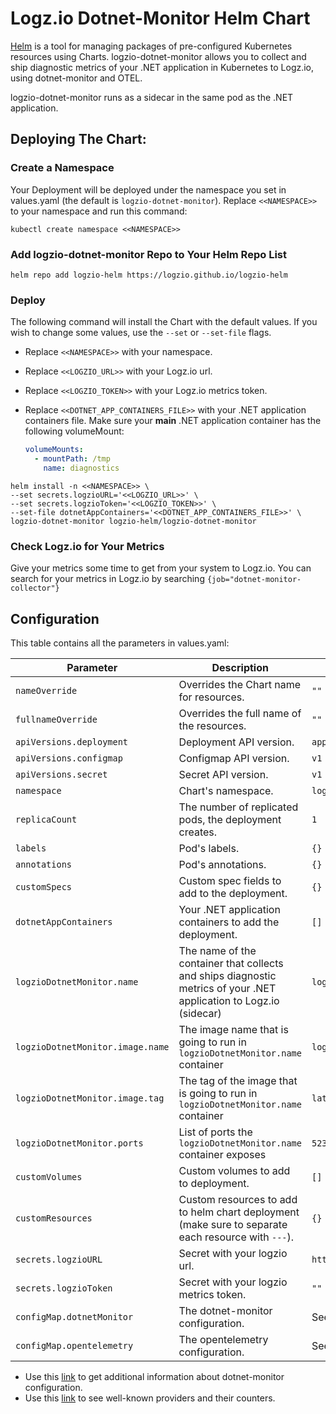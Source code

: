 # Logz.io Dotnet-Monitor Helm Chart

[Helm](https://helm.sh/) is a tool for managing packages of pre-configured Kubernetes resources using Charts.
logzio-dotnet-monitor allows you to collect and ship diagnostic metrics of your .NET application in Kubernetes to Logz.io, 
using dotnet-monitor and OTEL.

logzio-dotnet-monitor runs as a sidecar in the same pod as the .NET application.

## Deploying The Chart:

### Create a Namespace

Your Deployment will be deployed under the namespace you set in values.yaml (the default is `logzio-dotnet-monitor`).
Replace `<<NAMESPACE>>` to your namespace and run this command:

```shell
kubectl create namespace <<NAMESPACE>>
```

### Add logzio-dotnet-monitor Repo to Your Helm Repo List

```shell
helm repo add logzio-helm https://logzio.github.io/logzio-helm
```

### Deploy

The following command will install the Chart with the default values.
If you wish to change some values, use the `--set` or `--set-file` flags.

- Replace `<<NAMESPACE>>` with your namespace.
- Replace `<<LOGZIO_URL>>` with your Logz.io url.
- Replace `<<LOGZIO_TOKEN>>` with your Logz.io metrics token.
- Replace `<<DOTNET_APP_CONTAINERS_FILE>>` with your .NET application containers file.
  Make sure your **main** .NET application container has the following volumeMount:

  ```yaml
  volumeMounts:
    - mountPath: /tmp
      name: diagnostics
  ```

```shell
helm install -n <<NAMESPACE>> \
--set secrets.logzioURL='<<LOGZIO_URL>>' \
--set secrets.logzioToken='<<LOGZIO_TOKEN>>' \
--set-file dotnetAppContainers='<<DOTNET_APP_CONTAINERS_FILE>>' \
logzio-dotnet-monitor logzio-helm/logzio-dotnet-monitor
```

### Check Logz.io for Your Metrics

Give your metrics some time to get from your system to Logz.io.
You can search for your metrics in Logz.io by searching `{job="dotnet-monitor-collector"}`

## Configuration

This table contains all the parameters in values.yaml:

| Parameter | Description | Default |
|---|---|---|
| `nameOverride` | Overrides the Chart name for resources. | `""` |
| `fullnameOverride` | Overrides the full name of the resources. | `""` |
| `apiVersions.deployment` | Deployment API version. | `apps/v1` |
| `apiVersions.configmap` | Configmap API version. | `v1` |
| `apiVersions.secret` | Secret API version. | `v1` |
| `namespace` | Chart's namespace. | `logzio-dotnet-monitor` |
| `replicaCount` | The number of replicated pods, the deployment creates. | `1` |
| `labels` | Pod's labels. | `{}` |
| `annotations` | Pod's annotations. | `{}` |
| `customSpecs` | Custom spec fields to add to the deployment. | `{}` |
| `dotnetAppContainers` | Your .NET application containers to add the deployment. | `[]` |
| `logzioDotnetMonitor.name` | The name of the container that collects and ships diagnostic metrics of your .NET application to Logz.io (sidecar) | `logzio-dotnet-monitor` |
| `logzioDotnetMonitor.image.name` | The image name that is going to run in `logzioDotnetMonitor.name` container | `logzio/logzio-dotnet-monitor` |
| `logzioDotnetMonitor.image.tag` | The tag of the image that is going to run in `logzioDotnetMonitor.name` container | `latest` |
| `logzioDotnetMonitor.ports` | List of ports the `logzioDotnetMonitor.name` container exposes | `52325` |
| `customVolumes` | Custom volumes to add to deployment. | `[]` |
| `customResources` | Custom resources to add to helm chart deployment (make sure to separate each resource with `---`). | `{}` |
| `secrets.logzioURL` | Secret with your logzio url. | `https://listener.logz.io:8053` |
| `secrets.logzioToken` | Secret with your logzio metrics token. | `""` |
| `configMap.dotnetMonitor` | The dotnet-monitor configuration. | See [values.yaml](https://github.com/logzio/logzio-helm/blob/master/charts/dotnet-monitor/values.yaml). |
| `configMap.opentelemetry` | The opentelemetry configuration. | See [values.yaml](https://github.com/logzio/logzio-helm/blob/master/charts/dotnet-monitor/values.yaml). |

- Use this [link](https://github.com/dotnet/dotnet-monitor/blob/main/documentation/configuration.md#metrics-configuration) to get additional information about dotnet-monitor configuration.
- Use this [link](https://docs.microsoft.com/en-us/dotnet/core/diagnostics/available-counters) to see well-known providers and their counters.